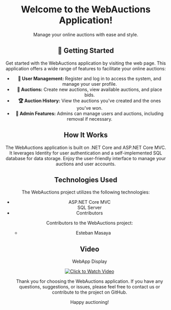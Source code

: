 <!DOCTYPE html>
<html>
<body>

<h1 align="center">Welcome to the WebAuctions Application!</h1>
<p align="center">Manage your online auctions with ease and style. </p>

<h2 align="center">🚀 Getting Started</h2>
<p align="center">Get started with the WebAuctions application by visiting the web page. This application offers a wide range of features to facilitate your online auctions:</p>

<ul>
    <li align="center"><strong>🔗 User Management:</strong> Register and log in to access the system, and manage your user profile.</li>
    <li align="center"><strong>🛒 Auctions:</strong> Create new auctions, view available auctions, and place bids.</li>
    <li align="center"><strong>🏆 Auction History:</strong> View the auctions you've created and the ones you've won.</li>
    <li align="center"><strong>🔧 Admin Features:</strong> Admins can manage users and auctions, including removal if necessary.</li>
</ul>

<h2 align="center">How It Works</h2>
<p align="center">The WebAuctions application is built on .NET Core and ASP.NET Core MVC. It leverages Identity for user authentication and a self-implemented SQL database for data storage. Enjoy the user-friendly interface to manage your auctions and user accounts.</p>

<h2 align="center">Technologies Used</h2>
<p align="center">The WebAuctions project utilizes the following technologies:</p>

<ul align="center">
    <li align="center>.NET Core</li>
    <l align="centeri>ASP.NET Core MVC</li>
    <l align="centeri>Entity Framework Core</li>
    <li align="center>SQL Server</li>
    <li align="center>Identity Framework</li>
</ul>

<h2 align="center">Contributors</h2>
<p align="center">Contributors to the WebAuctions project:</p>
<ul align="center">
    <li align="center>Samuel Tegsten</li>
    <li align="center>Esteban Masaya</li>
</ul>

<h2 align="center">Video</h2>
<p align="center">WebApp Display</p>
<p align="center">
    <p align="center"> 
  <a href="https://www.youtube.com/watch?v=Tb82G0tqd3k">
    <img src="https://img.https://www.youtube.com/watch?v=Tb82G0tqd3k/0.jpg" alt="Click to Watch Video">
  </a>

<p align="center">Thank you for choosing the WebAuctions application. If you have any questions, suggestions, or issues, please feel free to contact us or contribute to the project on GitHub.</p>

<p align="center">Happy auctioning!</p>
</body>
</html>
